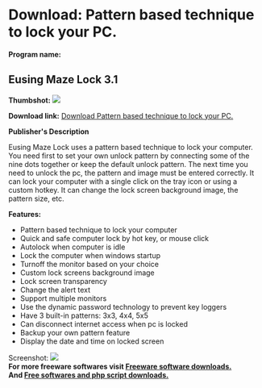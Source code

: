# Download: Pattern based technique to lock your PC.

**Program name:**

## Eusing Maze Lock 3.1

  
**Thumbshot:** ![](http://www.freewarefiles.com/screenshot/eusingmzlck_md.jpg)   
  
**Download link:** [Download Pattern based technique to lock your PC.](http://freesoftwares.boysofts.com/Eusing-Maze-Lock_program_81175.html)  
  


**Publisher's Description**  
  


Eusing Maze Lock uses a pattern based technique to lock your computer. You need first to set your own unlock pattern by connecting some of the nine dots together or keep the default unlock pattern. The next time you need to unlock the pc, the pattern and image must be entered correctly. It can lock your computer with a single click on the tray icon or using a custom hotkey. It can change the lock screen background image, the pattern size, etc. 

**Features:**

  * Pattern based technique to lock your computer 
  * Quick and safe computer lock by hot key, or mouse click 
  * Autolock when computer is idle 
  * Lock the computer when windows startup 
  * Turnoff the monitor based on your choice 
  * Custom lock screens background image 
  * Lock screen transparency 
  * Change the alert text 
  * Support multiple monitors 
  * Use the dynamic password technology to prevent key loggers 
  * Have 3 built-in patterns: 3x3, 4x4, 5x5 
  * Can disconnect internet access when pc is locked 
  * Backup your own pattern feature 
  * Display the date and time on locked screen 

  
  
Screenshot: ![](http://www.freewarefiles.com/screenshot/eusingmzlck.jpg)   
**For more freeware softwares visit [Freeware software downloads.](http://freesoftwares.boysofts.com/)**   
**And [Free softwares and php script downloads.](http://www.boysofts.com/)**
